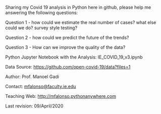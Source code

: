 
Sharing my Covid 19 analysis in Python here in github, please help me answering the following questions:

Question 1 - how could we estimate the real number of cases? what else could we do? 
survey style testing?

Question 2 - how could we predict the future of the trends?

Question 3 - How can we improve the quality of the data?

Python Jupyter Notebook with the Analysis: IE_COVID_19_v3.ipynb

Data Source: https://github.com/open-covid-19/data?files=1


Author: Prof. Manoel Gadi

Contact: mfalonso@faculty.ie.edu

Teaching Web: http://mfalonso.pythonanywhere.com

Last revision: 09/April/2020
